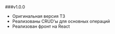 ###v1.0.0
- Оригинальная версия ТЗ
- Реализованы CRUD'ы для основных операций
- Реализован фронт на React